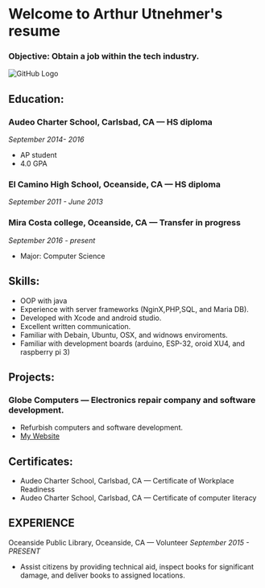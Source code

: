 # Welcome to Arthur Utnehmer's resume
### Objective: Obtain a job within the tech industry.
![GitHub Logo](https://media.licdn.com/dms/image/C5603AQFDDlsLgVkqJQ/profile-displayphoto-shrink_200_200/0?e=1542240000&v=beta&t=RynAYRTfHFktw_jcayMX5OvePcrtytBAE7AwsWbtgfI)

## Education:

### Audeo Charter School, Carlsbad, CA — HS diploma
_September 2014- 2016_
* AP student
* 4.0 GPA

### El Camino High School, Oceanside, CA — HS diploma 
*September 2011 - June 2013*

### Mira Costa college, Oceanside, CA — Transfer in progress 
*September 2016 - present*
* Major: Computer Science


## Skills:
* OOP with java
* Experience with server frameworks (NginX,PHP,SQL, and Maria DB).
* Developed with Xcode and android studio.
* Excellent written communication.  
* Familiar with Debain, Ubuntu, OSX, and widnows enviroments. 
* Familiar with development boards (arduino, ESP-32, oroid XU4, and raspberry pi 3)


## Projects:
### Globe Computers — Electronics repair company and software development.
* Refurbish computers and software development.
* [My Website](http://globecomputers.ml/)


## Certificates:
* Audeo Charter School, Carlsbad, CA — Certificate of Workplace Readiness
* Audeo Charter School, Carlsbad, CA — Certificate of computer literacy

## EXPERIENCE
Oceanside Public Library, Oceanside, CA — Volunteer
_September 2015 - PRESENT_
* Assist citizens by providing technical aid, inspect books for significant damage, and deliver books to assigned locations.

 
